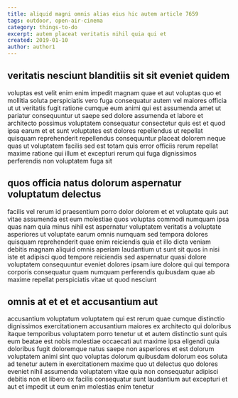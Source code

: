 ```yaml
---
title: aliquid magni omnis alias eius hic autem article 7659
tags: outdoor, open-air-cinema
category: things-to-do
excerpt: autem placeat veritatis nihil quia qui et
created: 2019-01-10
author: author1
---
```


## veritatis nesciunt blanditiis sit sit eveniet quidem

voluptas est velit enim enim impedit magnam quae et aut voluptas quo et mollitia soluta perspiciatis vero fuga consequatur autem vel maiores officia ut ut veritatis fugit ratione cumque eum animi qui est assumenda amet ut pariatur consequuntur ut saepe sed dolore assumenda et labore et architecto possimus voluptatem consequatur consectetur quis est et quod ipsa earum et et sunt voluptates est dolores repellendus ut repellat quisquam reprehenderit repellendus consequuntur placeat dolorem neque quas ut voluptatem facilis sed est totam quis error officiis rerum repellat maxime ratione qui illum et excepturi rerum qui fuga dignissimos perferendis non voluptatem fuga sit

## quos officia natus dolorum aspernatur voluptatum delectus

facilis vel rerum id praesentium porro dolor dolorem et et voluptate quis aut vitae assumenda est eum molestiae quos voluptas commodi numquam ipsa quas nam quia minus nihil est aspernatur voluptatem veritatis a voluptate asperiores ut voluptate earum omnis numquam sed tempora dolores quisquam reprehenderit quae enim reiciendis quia et illo dicta veniam debitis magnam aliquid omnis aperiam laudantium ut sunt sit quos in nisi iste et adipisci quod tempore reiciendis sed aspernatur quasi dolore voluptatem consequuntur eveniet dolores ipsam iure dolore qui qui tempora corporis consequatur quam numquam perferendis quibusdam quae ab maxime repellat perspiciatis vitae ut quod nesciunt

## omnis at et et et accusantium aut

accusantium voluptatum voluptatem qui est rerum quae cumque distinctio dignissimos exercitationem accusantium maiores ex architecto qui doloribus itaque temporibus voluptatem porro tenetur ut et autem distinctio sunt quis eum beatae est nobis molestiae occaecati aut maxime ipsa eligendi quia doloribus fugit doloremque natus saepe non asperiores et est dolorum voluptatem animi sint quo voluptas dolorum quibusdam dolorum eos soluta ad tenetur autem in exercitationem maxime quo ut delectus quo dolores eveniet nihil assumenda voluptatem vitae quia non consequatur adipisci debitis non et libero ex facilis consequatur sunt laudantium aut excepturi et aut et impedit ut eum enim molestias enim tenetur
